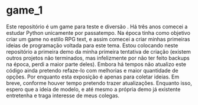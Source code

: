 # game_1
Este repositório é um game para teste e diversão .
Há três anos comecei a estudar Python unicamente por passatempo. Na época tinha como objetivo criar um game no estilo RPG text, e assim comecei a criar minhas primeiras ideias de programação voltada para este tema. 
Estou colocando neste repositório a primeira demo da minha primeira tentativa de criação (existem outros projetos não terminados, mas infelizmente por não ter feito backups na época, perdi a maior parte deles).
Embora há tempos não atualizo este código ainda pretendo refaze-lo com melhorias e maior quantidade de opções.
Por enquanto esta exposição é apenas para coletar ideias.
Em breve, conforme houver tempo pretendo trazer atualizações.
Enquanto isso, espero que a ideia de modelo, e até mesmo a própria demo já existente entretenha e traga interesse de meus colegas.
